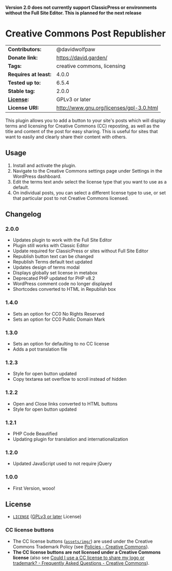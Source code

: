 **Version 2.0 does not currently support ClassicPress or environments without the Full Site Editor. This is planned for the next release**

# Creative Commons Post Republisher

| | |
| --- | --- |
| **Contributors:** | @davidwolfpaw |
| **Donate link:** | https://david.garden/ |
| **Tags:** | creative commons, licensing |
| **Requires at least:** | 4.0.0 |
| **Tested up to:** | 6.5.4 |
| **Stable tag:** | 2.0.0 |
| **[License](#License):** | GPLv3 or later |
| **License URI:** | http://www.gnu.org/licenses/gpl-3.0.html |

This plugin allows you to add a button to your site's posts which will display terms and licensing for Creative Commons (CC) reposting, as well as the title and content of the post for easy sharing. This is useful for sites that want to easily and clearly share their content with others.

## Usage

1. Install and activate the plugin.
2. Navigate to the Creative Commons settings page under Settings in the WordPress dashboard.
3. Edit the terms text andv select the license type that you want to use as a default.
4. On individual posts, you can select a different license type to use, or set that particular post to not Creative Commons licensed.

## Changelog

### 2.0.0
* Updates plugin to work with the Full Site Editor
* Plugin still works with Classic Editor
* Update required for ClassicPress or sites without Full Site Editor
* Republish button text can be changed
* Republish Terms default text updated
* Updates design of terms modal
* Displays globally set license in metabox
* Deprecated PHP updated for PHP v8.2
* WordPress comment code no longer displayed
* Shortcodes converted to HTML in Republish box

### 1.4.0
* Sets an option for CC0 No Rights Reserved
* Sets an option for CC0 Public Domain Mark

### 1.3.0
* Sets an option for defaulting to no CC license
* Adds a pot translation file

### 1.2.3
* Style for open button updated
* Copy textarea set overflow to scroll instead of hidden

### 1.2.2
* Open and Close links converted to HTML buttons
* Style for open button updated

### 1.2.1
* PHP Code Beautified
* Updating plugin for translation and internationalization

### 1.2.0
* Updated JavaScript used to not require jQuery

### 1.0.0
* First Version, wooo!

## License

* [`LICENSE`](LICENSE) ([GPLv3 or later][gplv3] License)

[gplv3]: https://www.gnu.org/licenses/gpl-3.0.html "The GNU General Public License v3.0 - GNU Project - Free Software Foundation"

### CC license buttons

* The CC license buttons ([`assets/img/`](assets/img/)) are used
  under the Creative Commons Trademark Policy (see [Policies - Creative
  Commons][ccpolicies]).
* **The CC license buttons are not licensed under a Creative Commons
  license** (also see [Could I use a CC license to share my logo or
  trademark? - Frequently Asked Questions - Creative Commons][tmfaq]).

[ccpolicies]: https://creativecommons.org/policies
[tmfaq]: https://creativecommons.org/faq/#could-i-use-a-cc-license-to-share-my-logo-or-trademark
